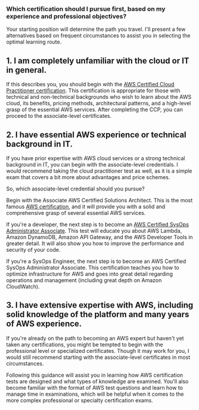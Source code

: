 ### Which certification should I pursue first, based on my experience and professional objectives?

Your starting position will determine the path you travel. I'll present a few alternatives based on frequent circumstances to assist you in selecting the optimal learning route.

## 1. I am completely unfamiliar with the cloud or IT in general.

If this describes you, you should begin with the [AWS Certified Cloud Practitioner certification]. This certification is appropriate for those with technical and non-technical backgrounds who wish to learn about the AWS cloud, its benefits, pricing methods, architectural patterns, and a high-level grasp of the essential AWS services. After completing the CCP, you can proceed to the associate-level certificates.

[//]: # (Any comments)
[AWS Certified Cloud Practitioner certification]: <https://www.netcomlearning.com/certification/aws-certified-cloud-practitioner/787/>

## 2. I have essential AWS experience or technical background in IT.

If you have prior expertise with AWS cloud services or a strong technical background in IT, you can begin with the associate-level credentials. I would recommend taking the cloud practitioner test as well, as it is a simple exam that covers a bit more about advantages and price schemes.

So, which associate-level credential should you pursue?

Begin with the Associate AWS Certified Solutions Architect. This is the most famous [AWS certification], and it will provide you with a solid and comprehensive grasp of several essential AWS services.

[//]: # (Any comments)
[AWS certification]: <https://www.netcomlearning.com/vendors/aws-training.phtml>

If you're a developer, the next step is to become an [AWS Certified SysOps Administrator Associate]. This test will educate you about AWS Lambda, Amazon DynamoDB, Amazon API Gateway, and the AWS Developer Tools in greater detail. It will also show you how to improve the performance and security of your code.

[//]: # (Any comments)
[AWS Certified SysOps Administrator Associate]: <https://www.netcomlearning.com/certification/aws-certified-sysops-administrator-associate/601/>

If you're a SysOps Engineer, the next step is to become an AWS Certified SysOps Administrator Associate. This certification teaches you how to optimize infrastructure for AWS and goes into great detail regarding operations and management (including great depth on Amazon CloudWatch).

## 3. I have extensive expertise with AWS, including solid knowledge of the platform and many years of AWS experience.

If you're already on the path to becoming an AWS expert but haven't yet taken any certifications, you might be tempted to begin with the professional level or specialized certificates. Though it may work for you, I would still recommend starting with the associate-level certificates in most circumstances.

Following this guidance will assist you in learning how AWS certification tests are designed and what types of knowledge are examined. You'll also become familiar with the format of AWS test questions and learn how to manage time in examinations, which will be helpful when it comes to the more complex professional or specialty certification exams.
